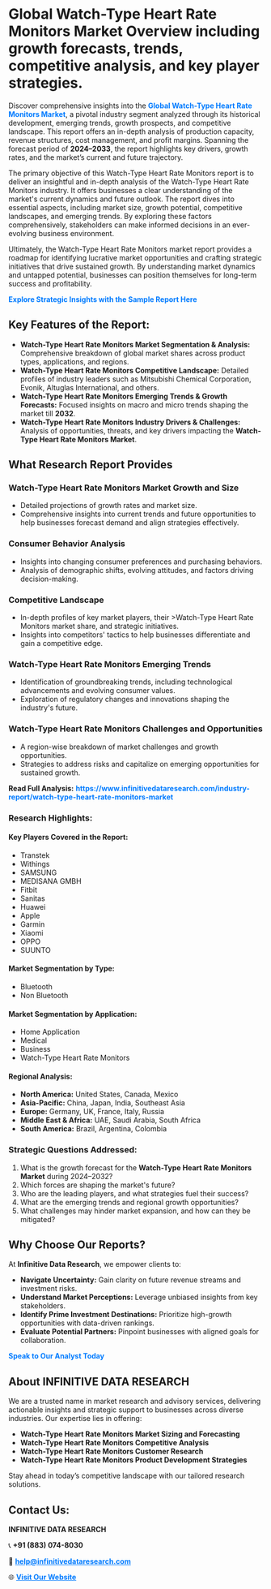 <h1>Global Watch-Type Heart Rate Monitors Market Overview including growth forecasts, trends, competitive analysis, and key player strategies.</h1>
<p>
Discover comprehensive insights into the 
<a href="https://www.infinitivedataresearch.com/industry-report/watch-type-heart-rate-monitors-market" rel="dofollow" style="color: #007BFF; text-decoration: none;"><strong>Global Watch-Type Heart Rate Monitors Market</strong></a>, a pivotal industry segment analyzed through its historical development, emerging trends, growth prospects, and competitive landscape. This report offers an in-depth analysis of production capacity, revenue structures, cost management, and profit margins. Spanning the forecast period of <strong>2024–2033</strong>, the report highlights key drivers, growth rates, and the market’s current and future trajectory.
</p>
<p>
The primary objective of this Watch-Type Heart Rate Monitors report is to deliver an insightful and in-depth analysis of the Watch-Type Heart Rate Monitors industry. It offers businesses a clear understanding of the market's current dynamics and future outlook. The report dives into essential aspects, including market size, growth potential, competitive landscapes, and emerging trends. By exploring these factors comprehensively, stakeholders can make informed decisions in an ever-evolving business environment.
</p>
<p>
Ultimately, the Watch-Type Heart Rate Monitors market report provides a roadmap for identifying lucrative market opportunities and crafting strategic initiatives that drive sustained growth. By understanding market dynamics and untapped potential, businesses can position themselves for long-term success and profitability.
</p>
<p>
<a href="https://www.infinitivedataresearch.com/request-sample/reportId=103385" style="color: #007BFF; text-decoration: none;"><strong>Explore Strategic Insights with the Sample Report Here</strong></a>
</p>

<h2>Key Features of the Report:</h2>
<ul>
<li><strong>Watch-Type Heart Rate Monitors Market Segmentation & Analysis:</strong> Comprehensive breakdown of global market shares across product types, applications, and regions.</li>
<li><strong>Watch-Type Heart Rate Monitors Competitive Landscape:</strong> Detailed profiles of industry leaders such as Mitsubishi Chemical Corporation, Evonik, Altuglas International, and others.</li>
<li><strong>Watch-Type Heart Rate Monitors Emerging Trends & Growth Forecasts:</strong> Focused insights on macro and micro trends shaping the market till <strong>2032</strong>.</li>
<li><strong>Watch-Type Heart Rate Monitors Industry Drivers & Challenges:</strong> Analysis of opportunities, threats, and key drivers impacting the <strong>Watch-Type Heart Rate Monitors Market</strong>.</li>
</ul>

<h2>What Research Report Provides</h2>
<h3>Watch-Type Heart Rate Monitors Market Growth and Size</h3>
<ul>
<li>Detailed projections of growth rates and market size.</li>
<li>Comprehensive insights into current trends and future opportunities to help businesses forecast demand and align strategies effectively.</li>
</ul>

<h3>Consumer Behavior Analysis</h3>
<ul>
<li>Insights into changing consumer preferences and purchasing behaviors.</li>
<li>Analysis of demographic shifts, evolving attitudes, and factors driving decision-making.</li>
</ul>

<h3>Competitive Landscape</h3>
<ul>
<li>In-depth profiles of key market players, their >Watch-Type Heart Rate Monitors market share, and strategic initiatives.</li>
<li>Insights into competitors' tactics to help businesses differentiate and gain a competitive edge.</li>
</ul>

<h3>Watch-Type Heart Rate Monitors Emerging Trends</h3>
<ul>
<li>Identification of groundbreaking trends, including technological advancements and evolving consumer values.</li>
<li>Exploration of regulatory changes and innovations shaping the industry's future.</li>
</ul>

<h3>Watch-Type Heart Rate Monitors Challenges and Opportunities</h3>
<ul>
<li>A region-wise breakdown of market challenges and growth opportunities.</li>
<li>Strategies to address risks and capitalize on emerging opportunities for sustained growth.</li>
</ul>
<p><strong>Read Full Analysis:</strong> <a href="https://www.infinitivedataresearch.com/industry-report/watch-type-heart-rate-monitors-market" rel="dofollow" style="color: #007BFF; text-decoration: none;"><strong>https://www.infinitivedataresearch.com/industry-report/watch-type-heart-rate-monitors-market</strong></a></p>
<h3>Research Highlights:</h3>
<h4>Key Players Covered in the Report:</h4>
<ul><li>Transtek</li><li>Withings</li><li>SAMSUNG</li><li>MEDISANA GMBH</li><li>Fitbit</li><li>Sanitas</li><li>Huawei</li><li>Apple</li><li>Garmin</li><li>Xiaomi</li><li>OPPO</li><li>SUUNTO</li></ul>
<h4>Market Segmentation by Type:</h4>
<ul><li>Bluetooth</li><li>Non Bluetooth</li></ul>
<h4>Market Segmentation by Application:</h4>
<ul><li>Home Application</li><li>Medical</li><li>Business</li><li>Watch-Type Heart Rate Monitors</li></ul>

<h4>Regional Analysis:</h4>
<ul>
<li><strong>North America:</strong> United States, Canada, Mexico</li>
<li><strong>Asia-Pacific:</strong> China, Japan, India, Southeast Asia</li>
<li><strong>Europe:</strong> Germany, UK, France, Italy, Russia</li>
<li><strong>Middle East & Africa:</strong> UAE, Saudi Arabia, South Africa</li>
<li><strong>South America:</strong> Brazil, Argentina, Colombia</li>
</ul>

<h3>Strategic Questions Addressed:</h3>
<ol>
<li>What is the growth forecast for the <strong>Watch-Type Heart Rate Monitors Market</strong> during 2024–2032?</li>
<li>Which forces are shaping the market's future?</li>
<li>Who are the leading players, and what strategies fuel their success?</li>
<li>What are the emerging trends and regional growth opportunities?</li>
<li>What challenges may hinder market expansion, and how can they be mitigated?</li>
</ol>

<h2>Why Choose Our Reports?</h2>
<p>At <strong>Infinitive Data Research</strong>, we empower clients to:</p>
<ul>
<li><strong>Navigate Uncertainty:</strong> Gain clarity on future revenue streams and investment risks.</li>
<li><strong>Understand Market Perceptions:</strong> Leverage unbiased insights from key stakeholders.</li>
<li><strong>Identify Prime Investment Destinations:</strong> Prioritize high-growth opportunities with data-driven rankings.</li>
<li><strong>Evaluate Potential Partners:</strong> Pinpoint businesses with aligned goals for collaboration.</li>
</ul>
<p><a href="https://www.infinitivedataresearch.com/industry-report/watch-type-heart-rate-monitors-market" rel="dofollow" style="color: #007BFF; text-decoration: none;"><strong>Speak to Our Analyst Today</strong></a></p>

<h2>About INFINITIVE DATA RESEARCH</h2>
<p>We are a trusted name in market research and advisory services, delivering actionable insights and strategic support to businesses across diverse industries. Our expertise lies in offering:</p>
<ul>
<li><strong>Watch-Type Heart Rate Monitors Market Sizing and Forecasting</strong></li>
<li><strong>Watch-Type Heart Rate Monitors Competitive Analysis</strong></li>
<li><strong>Watch-Type Heart Rate Monitors Customer Research</strong></li>
<li><strong>Watch-Type Heart Rate Monitors Product Development Strategies</strong></li>
</ul>
<p>Stay ahead in today’s competitive landscape with our tailored research solutions.</p>

<h2>Contact Us:</h2>
<p><strong>INFINITIVE DATA RESEARCH</strong></p>
<p>📞 <strong>+91 (883) 074-8030</strong></p>
<p>📧 <strong><a href="mailto:help@infinitivedataresearch.com" style="color: #007BFF;">help@infinitivedataresearch.com</a></strong></p>
<p>🌐 <strong><a href="https://www.infinitivedataresearch.com" rel="dofollow" style="color: #007BFF;">Visit Our Website</a></strong></p>